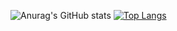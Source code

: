 ![Anurag's GitHub stats](https://github-readme-stats.vercel.app/api?username=Alexey178&show_icons=true&theme=merko)
[![Top Langs](https://github-readme-stats.vercel.app/api/top-langs/?username=anuraghazra&layout=compact)](https://github.com/anuraghazra/github-readme-stats)
